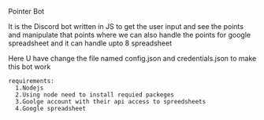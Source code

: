 Pointer Bot 

It is the Discord bot written in JS to get the user input and see the points and manipulate that points where we can also handle the points for google spreadsheet and it can handle upto 8 spreadsheet

Here U have change the file named config.json and credentials.json to make this bot work 
```
requirements:
  1.Nodejs
  2.Using node need to install requied packeges 
  3.Goolge account with their api access to spreedsheets
  4.Google spreadsheet
```

